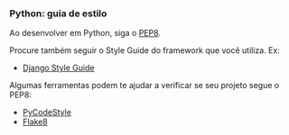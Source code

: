 ### Python: guia de estilo

Ao desenvolver em Python, siga o [PEP8](https://www.python.org/dev/peps/pep-0008/).  

Procure também seguir o Style Guide do framework que você utiliza. Ex:

* [Django Style Guide](https://docs.djangoproject.com/en/dev/internals/contributing/writing-code/coding-style/)

Algumas ferramentas podem te ajudar a verificar se seu projeto segue o PEP8:

* [PyCodeStyle](https://github.com/PyCQA/pycodestyle)
* [Flake8](https://flake8.readthedocs.org/en/latest/)
